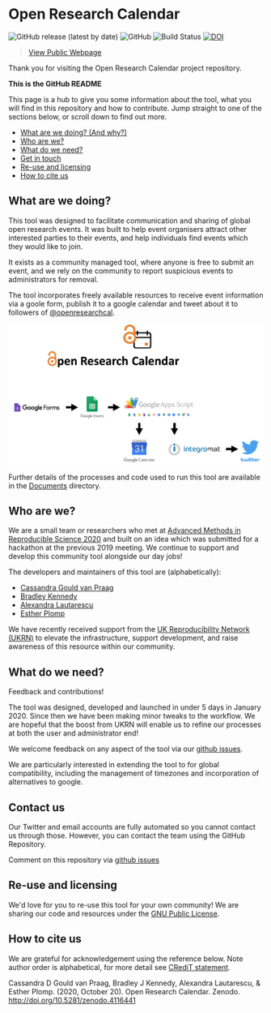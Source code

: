 # Open Research Calendar
![GitHub release (latest by date)](https://img.shields.io/github/v/release/openresearchcalendar/openresearchcalendar.github.io)
![GitHub](https://img.shields.io/github/license/openresearchcalendar/openresearchcalendar.github.io)
![Build Status](https://img.shields.io/badge/build-passing-brightgreen)
[![DOI](https://zenodo.org/badge/DOI/10.5281/zenodo.4116441.svg)](https://doi.org/10.5281/zenodo.4116441)
> [View Public Webpage](https://openresearchcalendar.github.io/)  

Thank you for visiting the Open Research Calendar project repository.

**This is the GitHub README**

This page is a hub to give you some information about the tool, what you will find in this repository and how to contribute. Jump straight to one of the sections below, or scroll down to find out more.

* [What are we doing? (And why?)](#what-are-we-doing)
* [Who are we?](#who-are-we)
* [What do we need?](#what-do-we-need)
* [Get in touch](#contact-us)
* [Re-use and licensing](#re---use-and-licensing)
* [How to cite us](#how-to-cite-us)


## What are we doing?

This tool was designed to facilitate communication and sharing of global open research events. It was built to help event organisers attract other interested parties to their events, and help individuals find events which they would like to join.

It exists as a community managed tool, where anyone is free to submit an event, and we rely on the community to report suspicious events to administrators for removal.

The tool incorporates freely available resources to receive event information via a goole form, publish it to a google calendar and tweet about it to followers of [@openresearchcal](https://twitter.com/OpenResearchCal).

<p><img style="display: block; margin-left: auto; margin-right: auto;" src="./Documents/Images/schematic-logos.png" alt="" width="800" /></p>

Further details of the processes and code used to run this tool are available in the [Documents](./Documents) directory.


## Who are we?

We are a small team or researchers who met at [Advanced Methods in Reproducible Science 2020](https://www.bristol.ac.uk/psychology/research/ukrn/ukrnevents/repro2020/) and built on an idea which was submitted for a hackathon at the previous 2019 meeting. We continue to support and develop this community tool alongside our day jobs!

The developers and maintainers of this tool are (alphabetically):
- [Cassandra Gould van Praag](https://ox.ukrn.org/people/#CassandraGouldvanPraag)
- [Bradley Kennedy](https://bradleykennedy.co.uk)
- [Alexandra Lautarescu](https://www.alautarescu.com)
- [Esther Plomp](https://twitter.com/PhDToothFAIRy)

We have recently received support from the [UK Reproducibility Network (UKRN)](https://www.ukrn.org) to elevate the infrastructure, support development, and raise awareness of this resource within our community.  

## What do we need?

Feedback and contributions!

The tool was designed, developed and launched in under 5 days in January 2020. Since then we have been making minor tweaks to the workflow. We are hopeful that the boost from UKRN will enable us to refine our processes at both the user and administrator end!

We welcome feedback on any aspect of the tool via our [github issues](https://github.com/openresearchcalendar/Open-Research-Calendar/issues).

We are particularly interested in extending the tool to for global compatibility, including the management of timezones and incorporation of alternatives to google.

## Contact us

Our Twitter and email accounts are fully automated so you cannot contact us through those. However, you can contact the team using the GitHub Repository. 

Comment on this repository via [github issues](https://github.com/openresearchcalendar/Open-Research-Calendar/issues)

## Re-use and licensing

We'd love for you to re-use this tool for your own community! We are sharing our code and resources under the [GNU Public License](LICENSE.txt).

## How to cite us

We are grateful for acknowledgement using the reference below. Note author order is alphabetical, for more detail see [CRediT statement](http://doi.org/10.5281/zenodo.4116441).

Cassandra D Gould van Praag, Bradley J Kennedy, Alexandra Lautarescu, & Esther Plomp. (2020, October 20). Open Research Calendar. Zenodo. http://doi.org/10.5281/zenodo.4116441   
